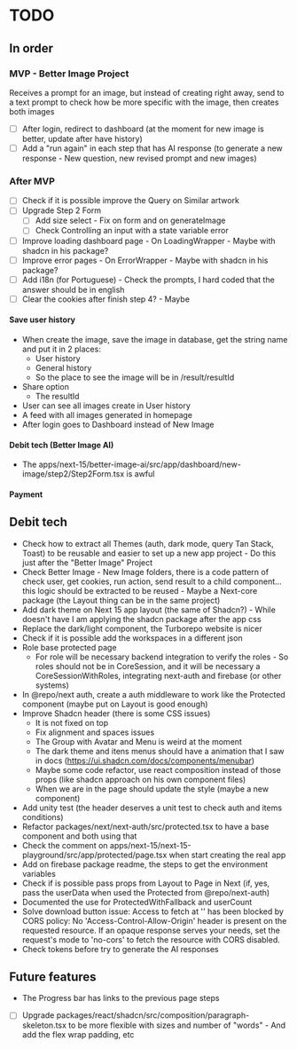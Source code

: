# TODO

## In order

### MVP - Better Image Project

Receives a prompt for an image, but instead of creating right away, send to a text prompt to check how be more specific with the image, then creates both images

- [ ] After login, redirect to dashboard (at the moment for new image is better, update after have history)
- [ ] Add a "run again" in each step that has AI response (to generate a new response - New question, new revised prompt and new images)

### After MVP

- [ ] Check if it is possible improve the Query on Similar artwork
- [ ] Upgrade Step 2 Form
  - [ ] Add size select - Fix on form and on generateImage
  - [ ] Check Controlling an input with a state variable error
- [ ] Improve loading dashboard page - On LoadingWrapper - Maybe with shadcn in his package?
- [ ] Improve error pages - On ErrorWrapper - Maybe with shadcn in his package?
- [ ] Add i18n (for Portuguese) - Check the prompts, I hard coded that the answer should be in english
- [ ] Clear the cookies after finish step 4? - Maybe

#### Save user history

- When create the image, save the image in database, get the string name and put it in 2 places:
  - User history
  - General history
  - So the place to see the image will be in /result/resultId
- Share option
  - The resultId
- User can see all images create in User history
- A feed with all images generated in homepage
- After login goes to Dashboard instead of New Image

#### Debit tech (Better Image AI)

- The apps/next-15/better-image-ai/src/app/dashboard/new-image/step2/Step2Form.tsx is awful

#### Payment

## Debit tech

- Check how to extract all Themes (auth, dark mode, query Tan Stack, Toast) to be reusable and easier to set up a new app project - Do this just after the "Better Image" Project
- Check Better Image - New Image folders, there is a code pattern of check user, get cookies, run action, send result to a child component... this logic should be extracted to be reused - Maybe a Next-core package (the Layout thing can be in the same project)
- Add dark theme on Next 15 app layout (the same of Shadcn?) - While doesn't have I am applying the shadcn package after the app css
- Replace the dark/light component, the Turborepo website is nicer
- Check if it is possible add the workspaces in a different json
- Role base protected page
  - For role will be necessary backend integration to verify the roles - So roles should not be in CoreSession, and it will be necessary a CoreSessionWithRoles, integrating next-auth and firebase (or other systems)
- In @repo/next auth, create a auth middleware to work like the Protected component (maybe put on Layout is good enough)
- Improve Shadcn header (there is some CSS issues)
  - It is not fixed on top
  - Fix alignment and spaces issues
  - The Group with Avatar and Menu is weird at the moment
  - The dark theme and itens menus should have a animation that I saw in docs (https://ui.shadcn.com/docs/components/menubar)
  - Maybe some code refactor, use react composition instead of those props (like shadcn approach on his own component files)
  - When we are in the page should update the style (maybe a new component)
- Add unity test (the header deserves a unit test to check auth and items conditions)
- Refactor packages/next/next-auth/src/protected.tsx to have a base component and both using that
- Check the comment on apps/next-15/next-15-playground/src/app/protected/page.tsx when start creating the real app
- Add on firebase package readme, the steps to get the environment variables
- Check if is possible pass props from Layout to Page in Next (if, yes, pass the userData when used the Protected from @repo/next-auth)
- Documented the use for ProtectedWithFallback and userCount
- Solve download button issue: Access to fetch at '' has been blocked by CORS policy: No 'Access-Control-Allow-Origin' header is present on the requested resource. If an opaque response serves your needs, set the request's mode to 'no-cors' to fetch the resource with CORS disabled.
- Check tokens before try to generate the AI responses

## Future features

- The Progress bar has links to the previous page steps
- [ ] Upgrade packages/react/shadcn/src/composition/paragraph-skeleton.tsx to be more flexible with sizes and number of "words" - And add the flex wrap padding, etc
